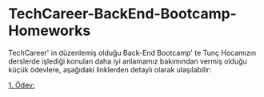 # TechCareer-BackEnd-Bootcamp-Homeworks
TechCareer' in düzenlemiş olduğu Back-End Bootcamp' te Tunç Hocamızın derslerde işlediği konuları daha iyi anlamamız bakımından vermiş olduğu küçük ödevlere, aşağıdaki linklerden detaylı olarak ulaşılabilir:

<a href="https://github.com/goknkaya/TechCareer-BackEnd-Bootcamp-Homeworks/tree/main/%C3%96dev1">1. Ödev: </a>
